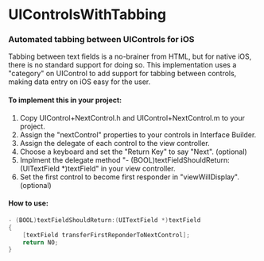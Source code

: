 UIControlsWithTabbing
=====================

### Automated tabbing between UIControls for iOS

Tabbing between text fields is a no-brainer from HTML, but for native iOS, there is no standard support for doing so. This implementation uses a "category" on UIControl to add support for tabbing between controls, making data entry on iOS easy for the user.

#### To implement this in your project:

1. Copy UIControl+NextControl.h and UIControl+NextControl.m to your project.
2. Assign the "nextControl" properties to your controls in Interface Builder.
3. Assign the delegate of each control to the view controller.
4. Choose a keyboard and set the "Return Key" to say "Next". (optional)
5. Implment the delegate method "- (BOOL)textFieldShouldReturn:(UITextField *)textField" in your view controller.
6. Set the first control to become first responder in "viewWillDisplay". (optional)

#### How to use:

```objectivec
- (BOOL)textFieldShouldReturn:(UITextField *)textField
{
    [textField transferFirstReponderToNextControl];
    return NO;
}
```
